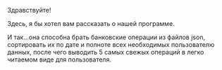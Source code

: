 Здравствуйте!

Здесь, я бы хотел вам рассказать о нашей программе.

И так...она способна брать банковские операции из файлов json, сортировать их по дате и полноте всех необходимых пользователю данных, после чего выводить 5 самых свежых операций в легко читаемом виде для пользователя.
